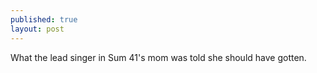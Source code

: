 ```yaml
---
published: true
layout: post
---
```


What the lead singer in Sum 41's mom was told she should have gotten.
